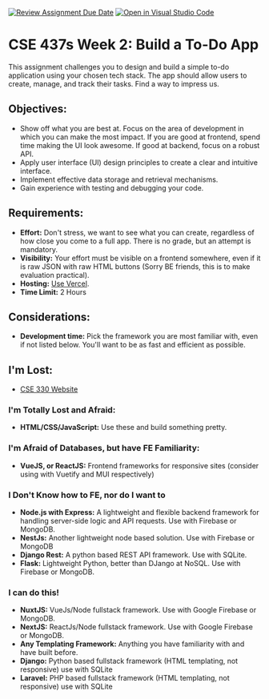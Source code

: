 [![Review Assignment Due Date](https://classroom.github.com/assets/deadline-readme-button-24ddc0f5d75046c5622901739e7c5dd533143b0c8e959d652212380cedb1ea36.svg)](https://classroom.github.com/a/hVfz7S7L)
[![Open in Visual Studio Code](https://classroom.github.com/assets/open-in-vscode-718a45dd9cf7e7f842a935f5ebbe5719a5e09af4491e668f4dbf3b35d5cca122.svg)](https://classroom.github.com/online_ide?assignment_repo_id=13518636&assignment_repo_type=AssignmentRepo)
# CSE 437s Week 2: Build a To-Do App

This assignment challenges you to design and build a simple to-do application using your chosen tech stack. The app should allow users to create, manage, and track their tasks. Find a way to impress us.

## Objectives:

- Show off what you are best at. Focus on the area of development in which you can make the most impact. If you are good at frontend, spend time making the UI look awesome. If good at backend, focus on a robust API.
- Apply user interface (UI) design principles to create a clear and intuitive interface.
- Implement effective data storage and retrieval mechanisms.
- Gain experience with testing and debugging your code.

## Requirements:

- **Effort:** Don't stress, we want to see what you can create, regardless of how close you come to a full app. There is no grade, but an attempt is mandatory.
- **Visibility:** Your effort must be visible on a frontend somewhere, even if it is raw JSON with raw HTML buttons (Sorry BE friends, this is to make evaluation practical).
- **Hosting:** [Use Vercel](https://vercel.com/guides/deploying-react-with-vercel).
- **Time Limit:** 2 Hours

## Considerations:

- **Development time:** Pick the framework you are most familiar with, even if not listed below. You'll want to be as fast and efficient as possible.

## I'm Lost:

- [CSE 330 Website](https://classes.engineering.wustl.edu/cse330/index.php?title=CSE_330_Online_Textbook_-_Table_of_Contents)

### I'm Totally Lost and Afraid:

- **HTML/CSS/JavaScript:** Use these and build something pretty.

### I'm Afraid of Databases, but have FE Familiarity:

- **VueJS, or ReactJS:** Frontend frameworks for responsive sites (consider using with Vuetify and MUI respectively)

### I Don't Know how to FE, nor do I want to

- **Node.js with Express:** A lightweight and flexible backend framework for handling server-side logic and API requests. Use with Firebase or MongoDB.
- **NestJs:** Another lightweight node based solution. Use with Firebase or MongoDB
- **Django Rest:** A python based REST API framework. Use with SQLite.
- **Flask:** Lightweight Python, better than DJango at NoSQL. Use with Firebase or MongoDB.

### I can do this!

- **NuxtJS:** VueJs/Node fullstack framework. Use with Google Firebase or MongoDB.
- **NextJS:** ReactJs/Node fullstack framework. Use with Google Firebase or MongoDB.
- **Any Templating Framework:** Anything you have familiarity with and have built before.
- **Django:** Python based fullstack framework (HTML templating, not responsive) use with SQLite
- **Laravel:** PHP based fullstack framework (HTML templating, not responsive) use with SQLite
